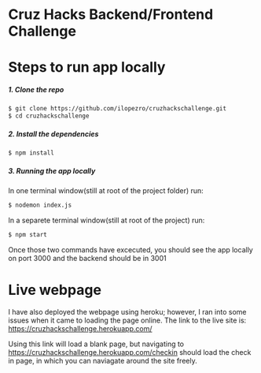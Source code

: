 # Cruz Hacks Backend/Frontend Challenge

# Steps to run app locally 
#####  1. Clone the repo

```bash
$ git clone https://github.com/ilopezro/cruzhackschallenge.git
$ cd cruzhackschallenge
```

##### 2. Install the dependencies

```bash
$ npm install
```

##### 3. Running the app locally 
In one terminal window(still at root of the project folder) run:
```bash
$ nodemon index.js
```

In a separete terminal window(still at root of the project) run:

```bash
$ npm start
```

Once those two commands have excecuted, you should see the app locally on port 3000 and the backend should be in 3001
 
# Live webpage 
I have also deployed the webpage using heroku; however, I ran into some issues when it came to loading the page online. 
The link to the live site is: 
https://cruzhackschallenge.herokuapp.com/

Using this link will load a blank page, but navigating to https://cruzhackschallenge.herokuapp.com/checkin should load the check in page, in which you can naviagate around the site freely. 
